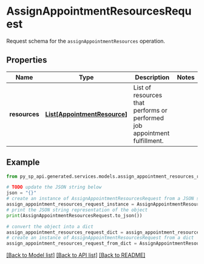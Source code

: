 # AssignAppointmentResourcesRequest

Request schema for the `assignAppointmentResources` operation.

## Properties

Name | Type | Description | Notes
------------ | ------------- | ------------- | -------------
**resources** | [**List[AppointmentResource]**](AppointmentResource.md) | List of resources that performs or performed job appointment fulfillment. | 

## Example

```python
from py_sp_api.generated.services.models.assign_appointment_resources_request import AssignAppointmentResourcesRequest

# TODO update the JSON string below
json = "{}"
# create an instance of AssignAppointmentResourcesRequest from a JSON string
assign_appointment_resources_request_instance = AssignAppointmentResourcesRequest.from_json(json)
# print the JSON string representation of the object
print(AssignAppointmentResourcesRequest.to_json())

# convert the object into a dict
assign_appointment_resources_request_dict = assign_appointment_resources_request_instance.to_dict()
# create an instance of AssignAppointmentResourcesRequest from a dict
assign_appointment_resources_request_from_dict = AssignAppointmentResourcesRequest.from_dict(assign_appointment_resources_request_dict)
```
[[Back to Model list]](../README.md#documentation-for-models) [[Back to API list]](../README.md#documentation-for-api-endpoints) [[Back to README]](../README.md)



